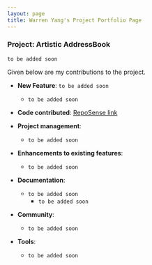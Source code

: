 ```yaml
---
layout: page
title: Warren Yang's Project Portfolio Page
---
```


### Project: Artistic AddressBook

`to be added soon`

Given below are my contributions to the project.

* **New Feature**: `to be added soon`
    * `to be added soon`

* **Code contributed**: [RepoSense link]()

* **Project management**:
    * `to be added soon`

* **Enhancements to existing features**:
    * `to be added soon`

* **Documentation**:
    * `to be added soon`
        * `to be added soon`

* **Community**:
    * `to be added soon`

* **Tools**:
    * `to be added soon`
